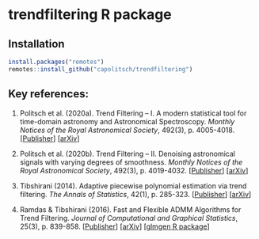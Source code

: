# trendfiltering R package

## Installation
``` r
install.packages("remotes")
remotes::install_github("capolitsch/trendfiltering")
```
## Key references:

1. Politsch et al. (2020a). Trend Filtering – I. A modern statistical tool for time-domain astronomy and Astronomical Spectroscopy. 
*Monthly Notices of the Royal Astronomical Society*, 492(3), p. 4005-4018. [[Publisher](https://academic.oup.com/mnras/article/492/3/4005/5704413)] [[arXiv](https://arxiv.org/abs/1908.07151)]

2. Politsch et al. (2020b). Trend Filtering – II. Denoising astronomical signals with varying degrees of smoothness. 
*Monthly Notices of the Royal Astronomical Society*, 492(3), p. 4019-4032. [[Publisher](https://academic.oup.com/mnras/article/492/3/4019/5704414)] [[arXiv](https://arxiv.org/abs/2001.03552)]

3. Tibshirani (2014). Adaptive piecewise polynomial estimation via trend filtering. 
*The Annals of Statistics*, 42(1), p. 285-323. [[Publisher](https://projecteuclid.org/euclid.aos/1395234979)] [[arXiv](https://arxiv.org/abs/1304.2986)]

4. Ramdas & Tibshirani (2016). Fast and Flexible ADMM Algorithms for Trend Filtering.
*Journal of Computational and Graphical Statistics*, 25(3), p. 839-858.
[[Publisher](https://amstat.tandfonline.com/doi/abs/10.1080/10618600.2015.1054033#.XfJpNpNKju0)] [[arXiv](https://arxiv.org/abs/1406.2082)] [[glmgen R package](https://github.com/glmgen/glmgen)]

